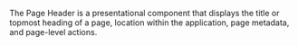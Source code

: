 The Page Header is a presentational component that displays the title or topmost heading of a page, location within the application, page metadata, and page-level actions.